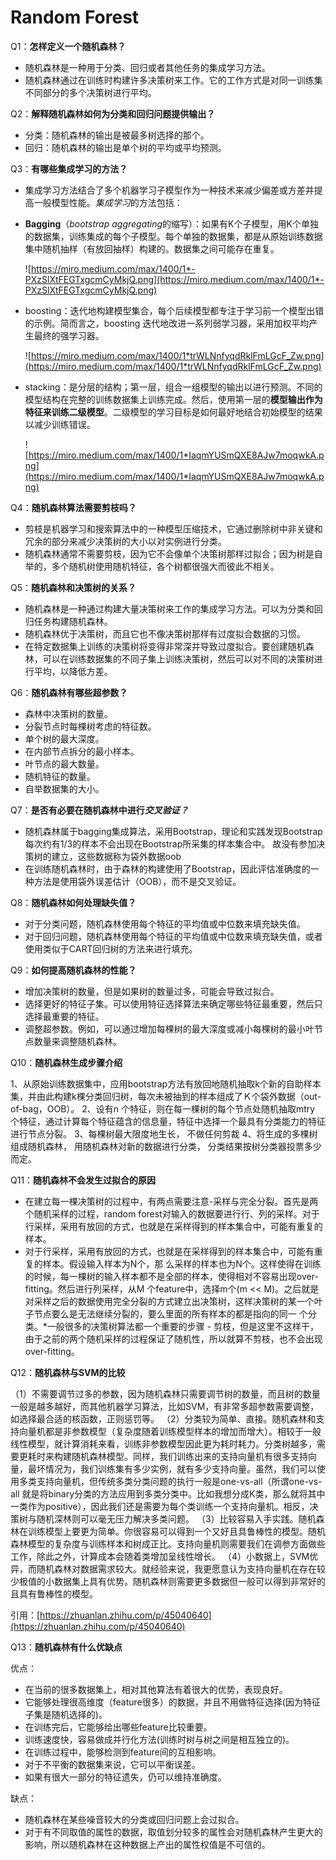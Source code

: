 # Random Forest

Q1：**怎样定义一个随机森林？**

- 随机森林是一种用于分类、回归或者其他任务的集成学习方法。
- 随机森林通过在训练时构建许多决策树来工作。它的工作方式是对同一训练集不同部分的多个决策树进行平均。

Q2：****解释随机森林如何为分类和回归问题提供输出？****

- 分类：随机森林的输出是被最多树选择的那个。
- 回归：随机森林的输出是单个树的平均或平均预测。

Q3：**有哪些集成学习的方法？**

- 集成学习方法结合了多个机器学习子模型作为一种技术来减少偏差或方差并提高一般模型性能。*集成学习*的方法包括：
- **Bagging**（*bootstrap aggregating*的缩写）：如果有K个子模型，用K个单独的数据集，训练集成的每个子模型。每个单独的数据集，都是从原始训练数据集中随机抽样（有放回抽样）构建的。数据集之间可能存在重复。
    
    ![https://miro.medium.com/max/1400/1*-PXzSlXtFEGTxgcmCyMkjQ.png](https://miro.medium.com/max/1400/1*-PXzSlXtFEGTxgcmCyMkjQ.png)
    
- boosting：迭代地构建模型集合，每个后续模型都专注于学习前一个模型出错的示例。简而言之，boosting 迭代地改进一系列弱学习器，采用加权平均产生最终的强学习器。
    
    ![https://miro.medium.com/max/1400/1*trWLNnfyqdRklFmLGcF_Zw.png](https://miro.medium.com/max/1400/1*trWLNnfyqdRklFmLGcF_Zw.png)
    
- stacking：是分层的结构；第一层，组合一组模型的输出以进行预测。不同的模型结构在完整的训练数据集上训练完成。然后，使用第一层的**模型输出作为特征来训练二级模型**。二级模型的学习目标是如何最好地结合初始模型的结果以减少训练错误。
    
    ![https://miro.medium.com/max/1400/1*IaqmYUSmQXE8AJw7moqwkA.png](https://miro.medium.com/max/1400/1*IaqmYUSmQXE8AJw7moqwkA.png)
    

Q4：**随机森林算法需要剪枝吗？**

- 剪枝是机器学习和搜索算法中的一种模型压缩技术，它通过删除树中非关键和冗余的部分来减少决策树的大小以对实例进行分类。
- 随机森林通常不需要剪枝，因为它不会像单个决策树那样过拟合；因为树是自举的，多个随机树使用随机特征，各个树都很强大而彼此不相关。

Q5：**随机森林和决策树的关系？**

- 随机森林是一种通过构建大量决策树来工作的集成学习方法。可以为分类和回归任务构建随机森林。
- 随机森林优于决策树，而且它也不像决策树那样有过度拟合数据的习惯。
- 在特定数据集上训练的决策树将变得非常深并导致过度拟合。要创建随机森林，可以在训练数据集的不同子集上训练决策树，然后可以对不同的决策树进行平均，以降低方差。

Q6：**随机森林有哪些超参数？**

- 森林中决策树的数量。
- 分裂节点时每棵树考虑的特征数。
- 单个树的最大深度。
- 在内部节点拆分的最小样本。
- 叶节点的最大数量。
- 随机特征的数量。
- 自举数据集的大小。

Q7：**是否有必要在随机森林中进行*交叉验证？***

- 随机森林属于bagging集成算法，采用Bootstrap，理论和实践发现Bootstrap每次约有1/3的样本不会出现在Bootstrap所采集的样本集合中。 故没有参加决策树的建立，这些数据称为袋外数据oob
- 在训练随机森林时，由于森林的构建使用了Bootstrap，因此评估准确度的一种方法是使用袋外误差估计（OOB），而不是交叉验证。

Q8：****随机森林如何处理缺失值？****

- 对于分类问题，随机森林使用每个特征的平均值或中位数来填充缺失值。
- 对于回归问题，随机森林使用每个特征的平均值或中位数来填充缺失值，或者使用类似于CART回归树的方法来进行填充。

Q9：**如何提高随机森林的性能？**

- 增加决策树的数量，但是如果树的数量过多，可能会导致过拟合。
- 选择更好的特征子集。可以使用特征选择算法来确定哪些特征最重要，然后只选择最重要的特征。
- 调整超参数。例如，可以通过增加每棵树的最大深度或减小每棵树的最小叶节点数量来调整随机森林。

Q10：**随机森林生成步骤介绍**

1、从原始训练数据集中，应用bootstrap方法有放回地随机抽取k个新的自助样本集，并由此构建k棵分类回归树，每次未被抽到的样本组成了Ｋ个袋外数据（out-of-bag，OOB）。
2、设有n 个特征，则在每一棵树的每个节点处随机抽取mtry 个特征，通过计算每个特征蕴含的信息量，特征中选择一个最具有分类能力的特征进行节点分裂。
3、每棵树最大限度地生长， 不做任何剪裁
4、将生成的多棵树组成随机森林， 用随机森林对新的数据进行分类， 分类结果按树分类器投票多少而定。

Q11：**随机森林不会发生过拟合的原因**

- 在建立每一棵决策树的过程中，有两点需要注意-采样与完全分裂。首先是两个随机采样的过程，random forest对输入的数据要进行行、列的采样。对于行采样，采用有放回的方式，也就是在采样得到的样本集合中，可能有重复的样本。
- 对于行采样，采用有放回的方式，也就是在采样得到的样本集合中，可能有重复的样本。假设输入样本为N个，那 么采样的样本也为N个。这样使得在训练的时候，每一棵树的输入样本都不是全部的样本，使得相对不容易出现over-fitting。然后进行列采样，从M 个feature中，选择m个(m << M)。之后就是对采样之后的数据使用完全分裂的方式建立出决策树，这样决策树的某一个叶子节点要么是无法继续分裂的，要么里面的所有样本的都是指向的同一 个分类。*一般很多的决策树算法都一个重要的步骤 - 剪枝，但是这里不这样干，由于之前的两个随机采样的过程保证了随机性，所以就算不剪枝，也不会出现over-fitting。

Q12：**随机森林与SVM的比较**

（1）不需要调节过多的参数，因为随机森林只需要调节树的数量，而且树的数量一般是越多越好，而其他机器学习算法，比如SVM，有非常多超参数需要调整，如选择最合适的核函数，正则惩罚等。
（2）分类较为简单、直接。随机森林和支持向量机都是非参数模型（复杂度随着训练模型样本的增加而增大）。相较于一般线性模型，就计算消耗来看，训练非参数模型因此更为耗时耗力。分类树越多，需要更耗时来构建随机森林模型。同样，我们训练出来的支持向量机有很多支持向量，最坏情况为，我们训练集有多少实例，就有多少支持向量。虽然，我们可以使用多类支持向量机，但传统多类分类问题的执行一般是one-vs-all（所谓one-vs-all 就是将binary分类的方法应用到多类分类中。比如我想分成K类，那么就将其中一类作为positive），因此我们还是需要为每个类训练一个支持向量机。相反，决策树与随机深林则可以毫无压力解决多类问题。
（3）比较容易入手实践。随机森林在训练模型上要更为简单。你很容易可以得到一个又好且具鲁棒性的模型。随机森林模型的复杂度与训练样本和树成正比。支持向量机则需要我们在调参方面做些工作，除此之外，计算成本会随着类增加呈线性增长。
（4）小数据上，SVM优异，而随机森林对数据需求较大。就经验来说，我更愿意认为支持向量机在存在较少极值的小数据集上具有优势。随机森林则需要更多数据但一般可以得到非常好的且具有鲁棒性的模型。

引用：[https://zhuanlan.zhihu.com/p/45040640](https://zhuanlan.zhihu.com/p/45040640)

Q13：****随机森林有什么优缺点****

优点：

- 在当前的很多数据集上，相对其他算法有着很大的优势，表现良好。
- 它能够处理很高维度（feature很多）的数据，并且不用做特征选择(因为特征子集是随机选择的)。
- 在训练完后，它能够给出哪些feature比较重要。
- 训练速度快，容易做成并行化方法(训练时树与树之间是相互独立的)。
- 在训练过程中，能够检测到feature间的互相影响。
- 对于不平衡的数据集来说，它可以平衡误差。
- 如果有很大一部分的特征遗失，仍可以维持准确度。

缺点：

- 随机森林在某些噪音较大的分类或回归问题上会过拟合。
- 对于有不同取值的属性的数据，取值划分较多的属性会对随机森林产生更大的影响，所以随机森林在这种数据上产出的属性权值是不可信的。

